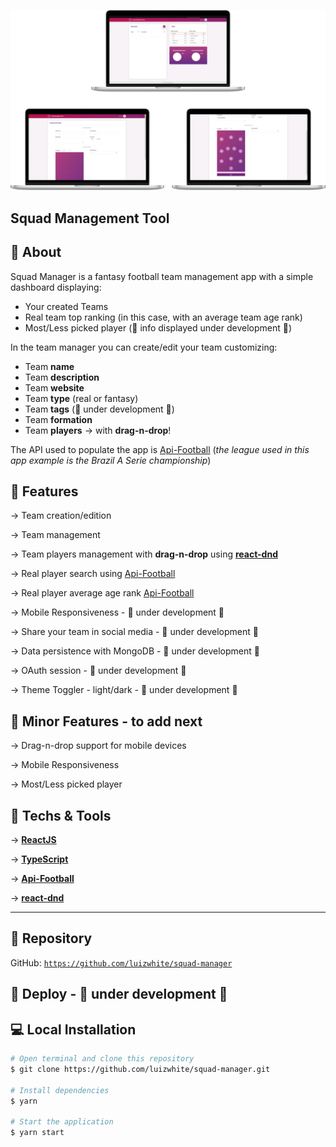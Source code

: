 <p align="center">
    <img alt="squadmanager" title="squadmanager" src=".github/squadmanager_mockup_all.png" />
</p>

## Squad Management Tool
## 📖 About
Squad Manager is a fantasy football team management app with a simple dashboard displaying:
- Your created Teams
- Real team top ranking (in this case, with an average team age rank)
- Most/Less picked player (🚧 info displayed under development 🚧)

In the team manager you can create/edit your team customizing:
- Team **name**
- Team **description** 
- Team **website**
- Team **type** (real or fantasy)
- Team **tags** (🚧 under development 🚧)
- Team **formation**
- Team **players** → with **drag-n-drop**!

The API used to populate the app is [Api-Football](https://www.api-football.com/)
(*the league used in this app example is the Brazil A Serie championship*)

## 🔨 Features
→ Team creation/edition

→ Team management

→ Team players management with **drag-n-drop** using [**react-dnd**](https://react-dnd.github.io/react-dnd/about)

→ Real player search using [Api-Football](https://www.api-football.com/)

→ Real player average age rank [Api-Football](https://www.api-football.com/)

→ Mobile Responsiveness - 🚧 under development 🚧

→ Share your team in social media - 🚧 under development 🚧

→ Data persistence with MongoDB - 🚧 under development 🚧

→ OAuth session - 🚧 under development 🚧

→ Theme Toggler - light/dark - 🚧 under development 🚧

## 📐 Minor Features - to add next
→ Drag-n-drop support for mobile devices

→ Mobile Responsiveness

→ Most/Less picked player


## 🚀 Techs & Tools
→ [**ReactJS**](https://reactjs.org/)

→ [**TypeScript**](https://www.typescriptlang.org/)

→ [**Api-Football**](https://www.api-football.com/)

→ [**react-dnd**](https://react-dnd.github.io/react-dnd/about)

-----
## 📃 Repository
GitHub: [`https://github.com/luizwhite/squad-manager`](https://github.com/luizwhite/squad-manager)

## 🎉 Deploy - 🚧 under development 🚧

## 💻 Local Installation
```bash
# Open terminal and clone this repository
$ git clone https://github.com/luizwhite/squad-manager.git

# Install dependencies
$ yarn

# Start the application
$ yarn start
```

